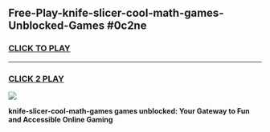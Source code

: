 
## Free-Play-knife-slicer-cool-math-games-Unblocked-Games #0c2ne
<h3>
<a href="https://news.freeplayer.one?title=knife-slicer-cool-math-games&ref=8M">CLICK TO PLAY</a></h3>
<hr>

<h3>
<a href="https://news.freeplayer.one?title=knife-slicer-cool-math-games&ref=8M">CLICK 2 PLAY</a>
  
</h3>

<a href="https://news.freeplayer.one?title=knife-slicer-cool-math-games&ref=8M"><img src="https://clearcache.store/games.png"></a>


**knife-slicer-cool-math-games games unblocked: Your Gateway to Fun and Accessible Online Gaming**

